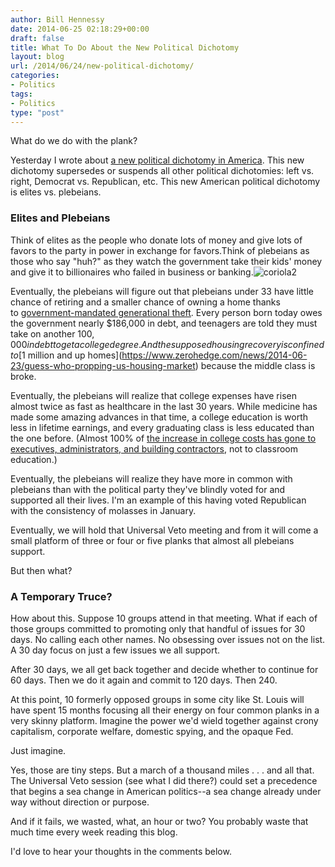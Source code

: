 ```yaml
---
author: Bill Hennessy
date: 2014-06-25 02:18:29+00:00
draft: false
title: What To Do About the New Political Dichotomy
layout: blog
url: /2014/06/24/new-political-dichotomy/
categories:
- Politics
tags:
- Politics
type: "post"
---
```


What do we do with the plank?

Yesterday I wrote about [a new political dichotomy in America](https://hennessysview.com/2014/06/24/new-american-political-dichotomy/). This new dichotomy supersedes or suspends all other political dichotomies: left vs. right, Democrat vs. Republican, etc. This new American political dichotomy is elites vs. plebeians.



### Elites and Plebeians



Think of elites as the people who donate lots of money and give lots of favors to the party in power in exchange for favors.Think of plebeians as those who say "huh?" as they watch the government take their kids' money and give it to billionaires who failed in business or banking.![coriola2](https://hennessysview.com/wp-content/uploads/2014/06/coriola2-300x256.jpg)


Eventually, the plebeians will figure out that plebeians under 33 have little chance of retiring and a smaller chance of owning a home thanks to [government-mandated generational theft](https://www.zerohedge.com/news/2013-12-16/chart-day-what-generational-theft-looks). Every person born today owes the government nearly $186,000 in debt, and teenagers are told they must take on another $100,000 in debt to get a college degree. And the supposed housing recovery is confined to [$1 million and up homes](https://www.zerohedge.com/news/2014-06-23/guess-who-propping-us-housing-market) because the middle class is broke.

Eventually, the plebeians will realize that college expenses have risen almost twice as fast as healthcare in the last 30 years. While medicine has made some amazing advances in that time, a college education is worth less in lifetime earnings, and every graduating class is less educated than the one before. (Almost 100% of [the increase in college costs has gone to executives, administrators, and building contractors](https://www.zerohedge.com/news/2014-06-22/what-1-trillion-student-debt-bubble-being-spent), not to classroom education.)

Eventually, the plebeians will realize they have more in common with plebeians than with the political party they've blindly voted for and supported all their lives. I'm an example of this having voted Republican with the consistency of molasses in January.

Eventually, we will hold that Universal Veto meeting and from it will come a small platform of three or four or five planks that almost all plebeians support.

But then what?



### A Temporary Truce?



How about this. Suppose 10 groups attend in that meeting. What if each of those groups committed to promoting only that handful of issues for 30 days. No calling each other names. No obsessing over issues not on the list. A 30 day focus on just a few issues we all support.

After 30 days, we all get back together and decide whether to continue for 60 days. Then we do it again and commit to 120 days. Then 240.

At this point, 10 formerly opposed groups in some city like St. Louis will have spent 15 months focusing all their energy on four common planks in a very skinny platform. Imagine the power we'd wield together against crony capitalism, corporate welfare, domestic spying, and the opaque Fed.

Just imagine.

Yes, those are tiny steps. But a march of a thousand miles . . . and all that. The Universal Veto session (see what I did there?) could set a precedence that begins a sea change in American politics--a sea change already under way without direction or purpose.

And if it fails, we wasted, what, an hour or two? You probably waste that much time every week reading this blog.

I'd love to hear your thoughts in the comments below.
